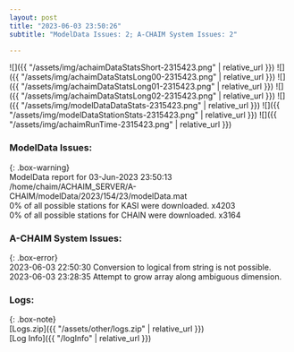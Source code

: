 ```yaml
---
layout: post
title: "2023-06-03 23:50:26"
subtitle: "ModelData Issues: 2; A-CHAIM System Issues: 2"

---
```


![]({{ "/assets/img/achaimDataStatsShort-2315423.png" | relative_url }})
![]({{ "/assets/img/achaimDataStatsLong00-2315423.png" | relative_url }})
![]({{ "/assets/img/achaimDataStatsLong01-2315423.png" | relative_url }})
![]({{ "/assets/img/achaimDataStatsLong02-2315423.png" | relative_url }})
![]({{ "/assets/img/modelDataDataStats-2315423.png" | relative_url }})
![]({{ "/assets/img/modelDataStationStats-2315423.png" | relative_url }})
![]({{ "/assets/img/achaimRunTime-2315423.png" | relative_url }})


### ModelData Issues:  
  
{: .box-warning}  
 ModelData report for 03-Jun-2023 23:50:13   
 /home/chaim/ACHAIM_SERVER/A-CHAIM/modelData/2023/154/23/modelData.mat   
 0% of all possible stations for KASI were downloaded. x4203   
 0% of all possible stations for CHAIN were downloaded. x3164   
  
### A-CHAIM System Issues:  
  
{: .box-error}  
2023-06-03 22:50:30 Conversion to logical from string is not possible.  
2023-06-03 23:28:35 Attempt to grow array along ambiguous dimension.  

### Logs:  
  
{: .box-note}  
[Logs.zip]({{ "/assets/other/logs.zip" | relative_url }})  
[Log Info]({{ "/logInfo" | relative_url }})  
